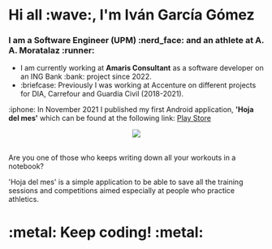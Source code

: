 
<h1>Hi all :wave:, I'm Iván García Gómez</h1>

<h3>I am a Software Engineer (UPM) :nerd_face: and an athlete at A. A. Moratalaz :runner:</h3>
<ul>
    <li>I am currently working at <b>Amaris Consultant</b> as a software developer on an ING Bank :bank: project since 2022.</li>
    <li>:briefcase: Previously I was working at Accenture on different projects for DIA, Carrefour and Guardia Civil (2018-2021).</li>
</ul>
<p>:iphone: In November 2021 I published my first Android application, <b>'Hoja del mes'</b> which can be found at the following link: <a href="https://play.google.com/store/apps/details?id=com.ivione93.hojames" target="_blank">Play Store</a></p>
<center>
<img src="https://play-lh.googleusercontent.com/5sO_EZu5vjw8xecppIOhLYsY9EKPO2uQfLmiF9fSEvc6WaYvEzoSBFv7_klsXxFwDS3x=w526-h296-rw">
</center>
<br>
<p>Are you one of those who keeps writing down all your workouts in a notebook?</p>
<p>'Hoja del mes' is a simple application to be able to save all the training sessions and competitions aimed especially at people who practice athletics.</p>

<h1>:metal: Keep coding! :metal:</h1>

</body>
</html>
